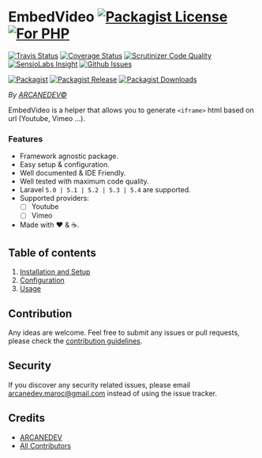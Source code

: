 # EmbedVideo [![Packagist License][badge_license]](LICENSE.md) [![For PHP][badge_php]][link-github-repo]

[![Travis Status][badge_build]][link-travis]
[![Coverage Status][badge_coverage]][link-scrutinizer]
[![Scrutinizer Code Quality][badge_quality]][link-scrutinizer]
[![SensioLabs Insight][badge_insight]][link-insight]
[![Github Issues][badge_issues]][link-github-issues]

[![Packagist][badge_package]][link-packagist]
[![Packagist Release][badge_release]][link-packagist]
[![Packagist Downloads][badge_downloads]][link-packagist]

*By [ARCANEDEV&copy;](http://www.arcanedev.net/)*

EmbedVideo is a helper that allows you to generate `<iframe>` html based on url (Youtube, Vimeo &hellip;).

### Features

  * Framework agnostic package.
  * Easy setup &amp; configuration.
  * Well documented &amp; IDE Friendly.
  * Well tested with maximum code quality.
  * Laravel `5.0 | 5.1 | 5.2 | 5.3 | 5.4` are supported.
  * Supported providers:
    * [ ] Youtube
    * [ ] Vimeo
  * Made with :heart: &amp; :coffee:.

## Table of contents

  1. [Installation and Setup](_docs/1-Installation-and-Setup.md)
  2. [Configuration](_docs/2-Configuration.md)
  3. [Usage](_docs/3-Usage.md)

## Contribution

Any ideas are welcome. Feel free to submit any issues or pull requests, please check the [contribution guidelines](CONTRIBUTING.md).

## Security

If you discover any security related issues, please email arcanedev.maroc@gmail.com instead of using the issue tracker.

## Credits

- [ARCANEDEV][link-author]
- [All Contributors][link-contributors]

[badge_php]:          https://img.shields.io/badge/PHP-Framework%20agnostic-4F5B93.svg?style=flat-square
[badge_license]:      https://img.shields.io/packagist/l/arcanedev/embed-video.svg?style=flat-square
[badge_build]:        https://img.shields.io/travis/ARCANEDEV/EmbedVideo.svg?style=flat-square
[badge_coverage]:     https://img.shields.io/scrutinizer/coverage/g/ARCANEDEV/EmbedVideo.svg?style=flat-square
[badge_quality]:      https://img.shields.io/scrutinizer/g/ARCANEDEV/EmbedVideo.svg?style=flat-square
[badge_insight]:      https://img.shields.io/sensiolabs/i/[id].svg?style=flat-square
[badge_issues]:       https://img.shields.io/github/issues/ARCANEDEV/EmbedVideo.svg?style=flat-square
[badge_package]:      https://img.shields.io/badge/package-arcanedev/embed--video-blue.svg?style=flat-square
[badge_release]:      https://img.shields.io/packagist/v/arcanedev/embed-video.svg?style=flat-square
[badge_downloads]:    https://img.shields.io/packagist/dt/arcanedev/embed-video.svg?style=flat-square

[link-author]:        https://github.com/arcanedev-maroc
[link-github-repo]:   https://github.com/ARCANEDEV/EmbedVideo
[link-github-issues]: https://github.com/ARCANEDEV/EmbedVideo/issues
[link-contributors]:  https://github.com/ARCANEDEV/EmbedVideo/graphs/contributors
[link-packagist]:     https://packagist.org/packages/arcanedev/embed-video
[link-travis]:        https://travis-ci.org/ARCANEDEV/EmbedVideo
[link-scrutinizer]:   https://scrutinizer-ci.com/g/ARCANEDEV/EmbedVideo/?branch=master
[link-insight]:       https://insight.sensiolabs.com/projects/[id]
